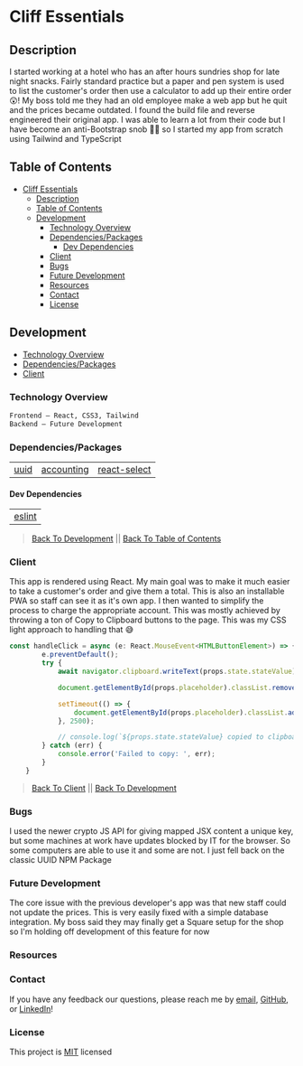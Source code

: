 # Cliff Essentials

<!-- ![App hero image](./client/public/assets/img/readme/app.png) -->

## Description

I started working at a hotel who has an after hours sundries shop for late night snacks. Fairly standard practice but a paper and pen system is used to list the customer's order then use a calculator to add up their entire order 😲! My boss told me they had an old employee make a web app but he quit and the prices became outdated. I found the build file and reverse engineered their original app. I was able to learn a lot from their code but I have become an anti-Bootstrap snob 💁‍♀️ so I started my app from scratch using Tailwind and TypeScript

<!-- [Live Link 😁](https://diegopie.herokuapp.com/) -->

<!-- [Adobe XD Wireframe and Prototype](https://xd.adobe.com/view/7f0c8103-9ba6-49dd-8bca-2eaeeb93bbf6-2a5f/) -->

&NewLine;
&NewLine;

## Table of Contents

- [Cliff Essentials](#cliff-essentials)
  - [Description](#description)
  - [Table of Contents](#table-of-contents)
  - [Development](#development)
    - [Technology Overview](#technology-overview)
    - [Dependencies/Packages](#dependenciespackages)
      - [Dev Dependencies](#dev-dependencies)
    - [Client](#client)
    - [Bugs](#bugs)
    - [Future Development](#future-development)
    - [Resources](#resources)
    - [Contact](#contact)
    - [License](#license)

## Development

- [Technology Overview](#technology-overview)
- [Dependencies/Packages](#dependenciespackages)
- [Client](#client)

### Technology Overview

&NewLine;
&NewLine;

```sh
Frontend – React, CSS3, Tailwind 
Backend – Future Development
```

&NewLine;
&NewLine;

### Dependencies/Packages

&NewLine;
&NewLine;

| | | |
| ------ | ------ | ------ |
| [uuid](https://www.npmjs.com/package/uuid)  | [accounting](https://www.npmjs.com/package/accounting)  | [react-select](https://www.npmjs.com/package/react-select)  |

&NewLine;
&NewLine;

#### Dev Dependencies

&NewLine;
&NewLine;

| |
| ------ |
| [eslint](https://www.npmjs.com/package/eslint) |

&NewLine;
&NewLine;

> [Back To Development](#development) || [Back To Table of Contents](#table-of-contents)

### Client

This app is rendered using React. My main goal was to make it much easier to take a customer's order and give them a total. This is also an installable PWA so staff can see it as it's own app.
I then wanted to simplify the process to charge the appropriate account. This was mostly achieved by throwing a ton of Copy to Clipboard buttons to the page. This was my CSS light approach to handling that 😅

```js
const handleClick = async (e: React.MouseEvent<HTMLButtonElement>) => {
        e.preventDefault();
        try {
            await navigator.clipboard.writeText(props.state.stateValue);

            document.getElementById(props.placeholder).classList.remove('hidden');

            setTimeout(() => {
                document.getElementById(props.placeholder).classList.add('hidden')
            }, 2500);

            // console.log(`${props.state.stateValue} copied to clipboard`);
        } catch (err) {
            console.error('Failed to copy: ', err);
        }
    }
```

> [Back To Client](#client) || [Back To Development](#development)

### Bugs

I used the newer crypto JS API for giving mapped JSX content a unique key, but some machines at work have updates blocked by IT for the browser. So some computers are able to use it and some are not. I just fell back on the classic UUID NPM Package

### Future Development

The core issue with the previous developer's app was that new staff could not update the prices. This is very easily fixed with a simple database integration. My boss said they may finally get a Square setup for the shop so I'm holding off development of this feature for now

### Resources

<!-- Adobe Icons: [freepik.com](https://www.freepik.com) -->

### Contact

If you have any feedback our questions, please reach me by [email](diegopie@outlook.com), [GitHub](https://github.com/Diegopie), or [LinkedIn](https://www.linkedin.com/in/diego-hernandez-7327381b2/)!

### License

This project is [MIT](https://choosealicense.com/licenses/mit/) licensed
